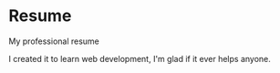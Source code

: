 # Resume
My professional resume

I created it to learn web development, I'm glad if it ever helps anyone.
